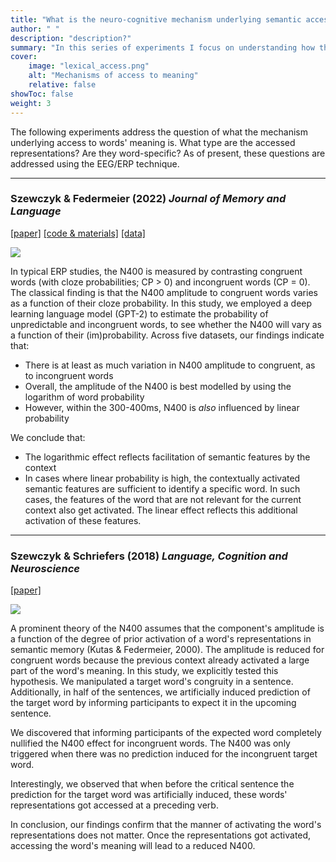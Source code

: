 ```yaml
---
title: "What is the neuro-cognitive mechanism underlying semantic access (and the N400)?"
author: " "
description: "description?" 
summary: "In this series of experiments I focus on understanding how the brain accesses the meaning of words." 
cover:
    image: "lexical_access.png"
    alt: "Mechanisms of access to meaning"
    relative: false
showToc: false
weight: 3
---
```


The following experiments address the question of what the mechanism underlying access to words' meaning is. What type are the accessed representations? Are they word-specific? As of present, these questions are addressed using the EEG/ERP technique. 

---

### Szewczyk & Federmeier (2022) _Journal of Memory and Language_
[[paper]](https://doi.org/10.1016/j.jml.2021.104311) [[code & materials]](https://osf.io/urvax) [[data]](https://doi.org/10.7910/DVN/ICLMHD)

<img style="max-height: 200px; align: center;" src="/projects/lexical_access/szewczyk_federmeier_2022.png">


In typical ERP studies, the N400 is measured by contrasting congruent words (with cloze probabilities; CP > 0) and incongruent words (CP = 0). The classical finding is that the N400 amplitude to congruent words varies as a function of their cloze probability. In this study, we employed a deep learning language model (GPT-2) to estimate the probability of unpredictable and incongruent words, to see whether the N400 will vary as a function of their (im)probability. Across five datasets, our findings indicate that:
* There is at least as much variation in N400 amplitude to congruent, as to incongruent words
* Overall, the amplitude of the N400 is best modelled by using the logarithm of word probability
* However, within the 300-400ms, N400 is _also_ influenced by linear probability

We conclude that:
* The logarithmic effect reflects facilitation of semantic features by the context
* In cases where linear probability is high, the contextually activated semantic features are sufficient to identify a specific word. In such cases, the features of the word that are not relevant for the current context also get activated. The linear effect reflects this additional activation of these features. 


---

### Szewczyk & Schriefers (2018) _Language, Cognition and Neuroscience_
[[paper]](https://doi.org/10.1080/23273798.2017.1401101)

<img style="max-height: 200px; align: center;" src="/projects/lexical_access/szewczyk_schriefers_2018.png">

A prominent theory of the N400 assumes that the component's amplitude is a function of the degree of prior activation of a word's representations in semantic memory (Kutas & Federmeier, 2000). The amplitude is reduced for congruent words because the previous context already activated a large part of the word's meaning. In this study, we explicitly tested this hypothesis. We manipulated a target word's congruity in a sentence. Additionally, in half of the sentences, we artificially induced prediction of the target word by informing participants to expect it in the upcoming sentence. 

We discovered that informing participants of the expected word completely nullified the N400 effect for incongruent words. The N400 was only triggered when there was no prediction induced for the incongruent target word. 

Interestingly, we observed that when before the critical sentence the prediction for the target word was artificially induced, these words' representations got accessed at a preceding verb. 

In conclusion, our findings confirm that the manner of activating the word's representations does not matter. Once the representations got activated, accessing the word's meaning will lead to a reduced N400. 


